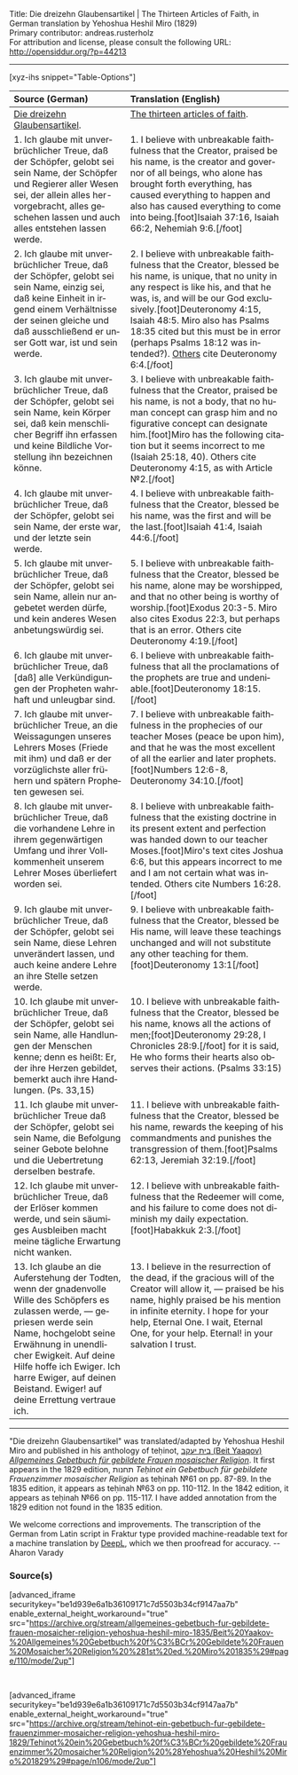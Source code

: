 <html>
<head></head>
<body>
Title: Die dreizehn Glaubensartikel | The Thirteen Articles of Faith, in German translation by Yehoshua Heshil Miro (1829)<br />
Primary contributor: andreas.rusterholz<br />
For attribution and license, please consult the following URL: <a href="http://opensiddur.org/?p=44213">http://opensiddur.org/?p=44213</a>
<p />
<hr />

[xyz-ihs snippet="Table-Options"]<table style="margin-left: auto; margin-right: auto;" class="draggable">
<thead><tr><th id="x" style="text-align: left;">Source (German)</th><th style="text-align: left;">Translation (English)</th></tr></thead>
<tbody>
<tr><td style="vertical-align:top;">
<div class="german" lang="de">
<u>Die dreizehn Glaubensartikel</u>.
</div></td>

<td style="vertical-align:top;">
<div class="english" lang="en">
<u>The thirteen articles of faith</u>.
</div></td></tr>


<tr><td style="vertical-align:top;">
<div class="german" lang="de">
1. Ich glaube mit unverbrüchlicher Treue, daß der Schöpfer, gelobt sei sein Name, der Schöpfer und Regierer aller Wesen sei, der allein alles her-vorgebracht, alles geschehen lassen und auch alles entstehen lassen werde.
</div></td>

<td style="vertical-align:top;">
<div class="english" lang="en">
1. I believe with unbreakable faithfulness that the Creator, praised be his name, is the creator and governor of all beings, who alone has brought forth everything, has caused everything to happen and also has caused everything to come into being.[foot]Isaiah 37:16, Isaiah 66:2, Nehemiah 9:6.[/foot]
</div></td></tr>


<tr><td style="vertical-align:top;">
<div class="german" lang="de">
2. Ich glaube mit unverbrüchlicher Treue, daß der Schöpfer, gelobt sei sein Name, einzig sei, daß keine Einheit in irgend einem Verhältnisse der seinen gleiche und daß ausschließend er unser Gott war, ist und sein werde.
</div></td>

<td style="vertical-align:top;">
<div class="english" lang="en">
2. I believe with unbreakable faithfulness that the Creator, blessed be his name, is unique, that no unity in any respect is like his, and that he was, is, and will be our God exclusively.[foot]Deuteronomy 4:15, Isaiah 48:5. Miro also has Psalms 18:35 cited but this must be in error (perhaps Psalms 18:12 was intended?). <a href="https://www.chabad.org/library/article_cdo/aid/949602/jewish/The-Biblical-Basis-for-the-13-Principles-of-Faith.htm">Others</a> cite Deuteronomy 6:4.[/foot]
</div></td></tr>


<tr><td style="vertical-align:top;">
<div class="german" lang="de">
3. Ich glaube mit unverbrüchlicher Treue, daß der Schöpfer, gelobt sei sein Name, kein Körper sei, daß kein menschlicher Begriff ihn erfassen und keine Bildliche Vorstellung ihn bezeichnen könne.
</div></td>

<td style="vertical-align:top;">
<div class="english" lang="en">
3. I believe with unbreakable faithfulness that the Creator, praised be his name, is not a body, that no human concept can grasp him and no figurative concept can designate him.[foot]Miro has the following citation but it seems incorrect to me (Isaiah 25:18, 40). Others cite Deuteronomy 4:15, as with Article №2.[/foot]
</div></td></tr>


<tr><td style="vertical-align:top;">
<div class="german" lang="de">
4. Ich glaube mit unverbrüchlicher Treue, daß der Schöpfer, gelobt sei sein Name, der erste war, und der letzte sein werde.
</div></td>

<td style="vertical-align:top;">
<div class="english" lang="en">
4. I believe with unbreakable faithfulness that the Creator, blessed be his name, was the first and will be the last.[foot]Isaiah 41:4, Isaiah 44:6.[/foot]
</div></td></tr>


<tr><td style="vertical-align:top;">
<div class="german" lang="de">
5. Ich glaube mit unverbrüchlicher Treue, daß der Schöpfer, gelobt sei sein Name, allein nur angebetet werden dürfe, und kein anderes Wesen anbetungswürdig sei.
</div></td>

<td style="vertical-align:top;">
<div class="english" lang="en">
5. I believe with unbreakable faithfulness that the Creator, blessed be his name, alone may be worshipped, and that no other being is worthy of worship.[foot]Exodus 20:3-5. Miro also cites Exodus 22:3, but perhaps that is an error. Others cite Deuteronomy 4:19.[/foot]
</div></td></tr>


<tr><td style="vertical-align:top;">
<div class="german" lang="de">
6. Ich glaube mit unverbrüchlicher Treue, daß [daß] alle Verkündigungen der Propheten wahrhaft und unleugbar sind.
</div></td>

<td style="vertical-align:top;">
<div class="english" lang="en">
6. I believe with unbreakable faithfulness that all the proclamations of the prophets are true and undeniable.[foot]Deuteronomy 18:15.[/foot]
</div></td></tr>


<tr><td style="vertical-align:top;">
<div class="german" lang="de">
7. Ich glaube mit unverbrüchlicher Treue, an die Weissagungen unseres Lehrers Moses (Friede mit ihm) und daß er der vorzüglichste aller frühern und spätern Propheten gewesen sei.
</div></td>

<td style="vertical-align:top;">
<div class="english" lang="en">
7. I believe with unbreakable faithfulness in the prophecies of our teacher Moses (peace be upon him), and that he was the most excellent of all the earlier and later prophets.[foot]Numbers 12:6-8, Deuteronomy 34:10.[/foot]
</div></td></tr>


<tr><td style="vertical-align:top;">
<div class="german" lang="de">
8. Ich glaube mit unverbrüchlicher Treue, daß die vorhandene Lehre in ihrem gegenwärtigen Umfang und ihrer Vollkommenheit unserem Lehrer Moses überliefert worden sei.
</div></td>

<td style="vertical-align:top;">
<div class="english" lang="en">
8. I believe with unbreakable faithfulness that the existing doctrine in its present extent and perfection was handed down to our teacher Moses.[foot]Miro's text cites Joshua 6:6, but this appears incorrect to me and I am not certain what was intended. Others cite Numbers 16:28.[/foot]
</div></td></tr>


<tr><td style="vertical-align:top;">
<div class="german" lang="de">
9. Ich glaube mit unverbrüchlicher Treue, daß der Schöpfer, gelobt sei sein Name, diese Lehren unverändert lassen, und auch keine andere Lehre an ihre Stelle setzen werde.
</div></td>

<td style="vertical-align:top;">
<div class="english" lang="en">
9. I believe with unbreakable faithfulness that the Creator, blessed be His name, will leave these teachings unchanged and will not substitute any other teaching for them.[foot]Deuteronomy 13:1[/foot]
</div></td></tr>


<tr><td style="vertical-align:top;">
<div class="german" lang="de">
10. Ich glaube mit unverbrüchlicher Treue, daß der Schöpfer, gelobt sei sein Name, alle Handlungen der Menschen kenne; denn es heißt: Er, der ihre Herzen gebildet, bemerkt auch ihre Handlungen. <span class="citation">(Ps. 33,15)</span>
</div></td>

<td style="vertical-align:top;">
<div class="english" lang="en">
10. I believe with unbreakable faithfulness that the Creator, blessed be his name, knows all the actions of men;[foot]Deuteronomy 29:28, I Chronicles 28:9.[/foot] for it is said, He who forms their hearts also observes their actions. <span class="citation">(Psalms 33:15)</span>
</div></td></tr>


<tr><td style="vertical-align:top;">
<div class="german" lang="de">
11. Ich glaube mit unverbrüchlicher Treue daß der Schöpfer, gelobt sei sein Name, die Befolgung seiner Gebote belohne und die Uebertretung derselben bestrafe.
</div></td>

<td style="vertical-align:top;">
<div class="english" lang="en">
11. I believe with unbreakable faithfulness that the Creator, blessed be his name, rewards the keeping of his commandments and punishes the transgression of them.[foot]Psalms 62:13, Jeremiah 32:19.[/foot]
</div></td></tr>


<tr><td style="vertical-align:top;">
<div class="german" lang="de">
12. Ich glaube mit unverbrüchlicher Treue, daß der Erlöser kommen werde, und sein säumiges Ausbleiben macht meine tägliche Erwartung nicht wanken.
</div></td>

<td style="vertical-align:top;">
<div class="english" lang="en">
12. I believe with unbreakable faithfulness that the Redeemer will come, and his failure to come does not diminish my daily expectation.[foot]Habakkuk 2:3.[/foot]
</div></td></tr>


<tr><td style="vertical-align:top;">
<div class="german" lang="de">
13. Ich glaube an die Auferstehung der Todten, wenn der gnadenvolle Wille des Schöpfers es zulassen werde, — gepriesen werde sein Name, hochgelobt seine Erwähnung in unendlicher Ewigkeit. Auf deine Hilfe hoffe ich Ewiger. Ich harre Ewiger, auf deinen Beistand. Ewiger! auf deine Errettung vertraue ich.
</div></td>

<td style="vertical-align:top;">
<div class="english" lang="en">
13. I believe in the resurrection of the dead, if the gracious will of the Creator will allow it, — praised be his name, highly praised be his mention in infinite eternity. I hope for your help, Eternal One. I wait, Eternal One, for your help. Eternal! in your salvation I trust.
</div></td></tr>
</tbody></table>

<hr />

"Die dreizehn Glaubensartikel" was translated/adapted by Yehoshua Heshil Miro and published in his anthology of teḥinot, <a href="/?p=41365">בית יעקב (Beit Yaaqov) <em>Allgemeines Gebetbuch für gebildete Frauen mosaischer Religion</em></a>. It first appears in the 1829 edition, תחנות <em>Teḥinot ein Gebetbuch für gebildete Frauenzimmer mosaischer Religion</em> as teḥinah №61 on pp. 87-89. In the 1835 edition, it appears as teḥinah №63 on pp. 110-112.  In the 1842 edition, it appears as teḥinah №66 on pp. 115-117. I have added annotation from the 1829 edition not found in the 1835 edition.

We welcome corrections and improvements. The transcription of the German from Latin script in Fraktur type provided machine-readable text for a machine translation by <a href="https://www.deepl.com/en/translator">DeepL</a>, which we then proofread for accuracy. --Aharon Varady


<h3>Source(s)</h3>

[advanced_iframe securitykey="be1d939e6a1b36109171c7d5503b34cf9147aa7b" enable_external_height_workaround="true" src="https://archive.org/stream/allgemeines-gebetbuch-fur-gebildete-frauen-mosaicher-religion-yehoshua-heshil-miro-1835/Beit%20Yaakov-%20Allgemeines%20Gebetbuch%20f%C3%BCr%20Gebildete%20Frauen%20Mosaicher%20Religion%20%281st%20ed.%20Miro%201835%29#page/110/mode/2up"]

&nbsp;

[advanced_iframe securitykey="be1d939e6a1b36109171c7d5503b34cf9147aa7b" enable_external_height_workaround="true" src="https://archive.org/stream/tehinot-ein-gebetbuch-fur-gebildete-frauenzimmer-mosaicher-religion-yehoshua-heshil-miro-1829/Tehinot%20ein%20Gebetbuch%20f%C3%BCr%20gebildete%20Frauenzimmer%20mosaicher%20Religion%20%28Yehoshua%20Heshil%20Miro%201829%29#page/n106/mode/2up"]

&nbsp;
</body>
</html>